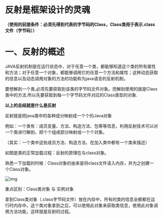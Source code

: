 # 反射是框架设计的灵魂

**（使用的前提条件：必须先得到代表的字节码的Class，Class类用于表示.class文件（字节码））**

# 一、反射的概述

JAVA反射机制是在运行状态中，对于任意一个类，都能够知道这个类的所有属性和方法；对于任意一个对象，都能够调用它的任意一个方法和属性；这种动态获取的信息以及动态调用对象的方法的功能称为java语言的反射机制。

要想解剖一个类,必须先要获取到该类的字节码文件对象。而解剖使用的就是Class类中的方法.所以先要获取到每一个字节码文件对应的Class类型的对象.

**以上的总结就是什么是反射**

反射就是把java类中的各种成分映射成一个个的Java对象

例如：一个类有：成员变量、方法、构造方法、包等等信息，利用反射技术可以对一个类进行解剖，把个个组成部分映射成一个个对象。

​     （其实：一个类中这些成员方法、构造方法、在加入类中都有一个类来描述）

如图是类的正常加载过程：反射的原理在与class对象。

熟悉一下加载的时候：Class对象的由来是将class文件读入内存，并为之创建一个Class对象。

![img](https://img-blog.csdn.net/20170513133210763) 



重点区别：Class类对象 与 实例对象

​	拿到Class类对象（.class字节码文件）放在内存中，所有的类的信息全都都在运行时内存中。这个类对象拿到之后，可以使用此对象来获取类信息，使用此对象调用方法功能，这样就是反射的过程。

​	